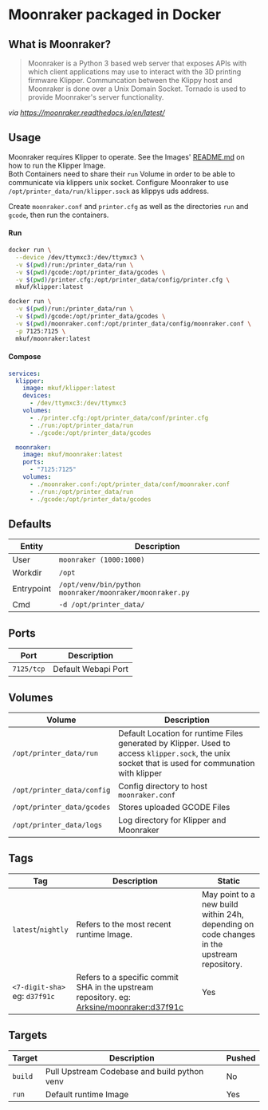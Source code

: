 # Moonraker packaged in Docker
## What is Moonraker?

>Moonraker is a Python 3 based web server that exposes APIs with which client applications may use to interact with the 3D printing firmware Klipper. Communcation between the Klippy host and Moonraker is done over a Unix Domain Socket. Tornado is used to provide Moonraker's server functionality.

_via https://moonraker.readthedocs.io/en/latest/_

## Usage
Moonraker requires Klipper to operate. See the Images' [README.md](../klipper/README.md) on how to run the Klipper Image.  
Both Containers need to share their `run` Volume in order to be able to communicate via klippers unix socket. Configure Moonraker to use `/opt/printer_data/run/klipper.sock` as klippys uds address.  

Create `moonraker.conf` and `printer.cfg` as well as the directories `run` and `gcode`, then run the containers.

#### Run
```bash
docker run \
  --device /dev/ttymxc3:/dev/ttymxc3 \
  -v $(pwd)/run:/printer_data/run \
  -v $(pwd)/gcode:/opt/printer_data/gcodes \
  -v $(pwd)/printer.cfg:/opt/printer_data/config/printer.cfg \
  mkuf/klipper:latest

docker run \
  -v $(pwd)/run:/printer_data/run \
  -v $(pwd)/gcode:/opt/printer_data/gcodes \
  -v $(pwd)/moonraker.conf:/opt/printer_data/config/moonraker.conf \
  -p 7125:7125 \
  mkuf/moonraker:latest
```

#### Compose
```yaml
services:
  klipper:
    image: mkuf/klipper:latest
    devices:
      - /dev/ttymxc3:/dev/ttymxc3
    volumes:
      - ./printer.cfg:/opt/printer_data/conf/printer.cfg
      - ./run:/opt/printer_data/run
      - ./gcode:/opt/printer_data/gcodes

  moonraker:
    image: mkuf/moonraker:latest
    ports:
      - "7125:7125"
    volumes:
      - ./moonraker.conf:/opt/printer_data/conf/moonraker.conf
      - ./run:/opt/printer_data/run
      - ./gcode:/opt/printer_data/gcodes
```

## Defaults
|Entity|Description|
|---|---|
|User| `moonraker (1000:1000)` |
|Workdir|`/opt`|
|Entrypoint|`/opt/venv/bin/python moonraker/moonraker/moonraker.py`|
|Cmd|`-d /opt/printer_data/`|

## Ports
|Port|Description|
|---|---|
|`7125/tcp`|Default Webapi Port|

## Volumes
|Volume|Description|
|---|---|
|`/opt/printer_data/run`| Default Location for runtime Files generated by Klipper. Used to access `klipper.sock`, the unix socket that is used for communation with klipper |
|`/opt/printer_data/config`|Config directory to host `moonraker.conf`|
|`/opt/printer_data/gcodes`|Stores uploaded GCODE Files|
|`/opt/printer_data/logs`|Log directory for Klipper and Moonraker|

## Tags
|Tag|Description|Static|
|---|---|---|
|`latest`/`nightly`|Refers to the most recent runtime Image.|May point to a new build within 24h, depending on code changes in the upstream repository.|
|`<7-digit-sha>` <br>eg: `d37f91c`|Refers to a specific commit SHA in the upstream repository. eg: [Arksine/moonraker:d37f91c](https://github.com/Arksine/moonraker/commit/d37f91c9c864302e750385297d2aa2a0c9b43035)|Yes|

## Targets
|Target|Description|Pushed|
|---|---|---|
|`build`|Pull Upstream Codebase and build python venv|No|
|`run`|Default runtime Image|Yes|